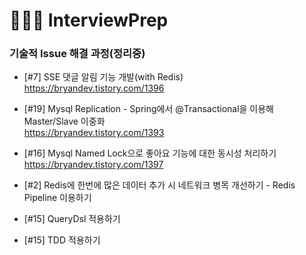 # 🧑🏻‍💻 InterviewPrep


### 기술적 Issue 해결 과정(정리중)

- [#7] SSE 댓글 알림 기능 개발(with Redis)<br>
   https://bryandev.tistory.com/1396
  
- [#19] Mysql Replication - Spring에서 @Transactional을 이용해 Master/Slave 이중화<br>
   https://bryandev.tistory.com/1393 

- [#16] Mysql Named Lock으로 좋아요 기능에 대한 동시성 처리하기<br>
   https://bryandev.tistory.com/1397 

-  [#2] Redis에 한번에 많은 데이터 추가 시 네트워크 병목 개선하기 - Redis Pipeline 이용하기<br>



-  [#15] QueryDsl 적용하기<br>

-  [#15] TDD 적용하기<br>
